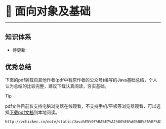 **<span style="font-size: 35px;">🍅 面向对象及基础</span>**

---

## 知识体系

- 待更新



## 优秀总结
下面的pdf转载自其他作者(pdf中有原作者的公众号)编写的Java基础总结，个人认为总结的比较完整，建议下载认真阅读，夯实基础。
> [!TIP]
> pdf文件目前仅支持电脑浏览器在线观看，不支持手机/平板等浏览器观看，可以选择[下载pdf文档](http://vchicken.cn/note/static/Java%E5%9F%BA%E7%A1%80%E6%A0%B8%E5%BF%83%E6%80%BB%E7%BB%93.pdf)到本地阅读。
```pdf
http://vchicken.cn/note/static/Java%E5%9F%BA%E7%A1%80%E6%A0%B8%E5%BF%83%E6%80%BB%E7%BB%93.pdf
```